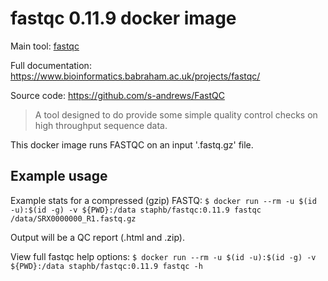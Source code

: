 # fastqc 0.11.9 docker image

Main tool: [fastqc](https://www.bioinformatics.babraham.ac.uk/projects/fastqc/)

Full documentation: https://www.bioinformatics.babraham.ac.uk/projects/fastqc/

Source code: https://github.com/s-andrews/FastQC

> A tool designed to do provide some simple quality control checks on high throughput sequence data.

This docker image runs FASTQC on an input '.fastq.gz' file.

## Example usage

Example stats for a compressed (gzip) FASTQ: `$ docker run --rm -u $(id -u):$(id -g) -v ${PWD}:/data staphb/fastqc:0.11.9 fastqc /data/SRX0000000_R1.fastq.gz`

Output will be a QC report (.html and .zip).

View full fastqc help options: `$ docker run --rm -u $(id -u):$(id -g) -v ${PWD}:/data staphb/fastqc:0.11.9 fastqc -h `
